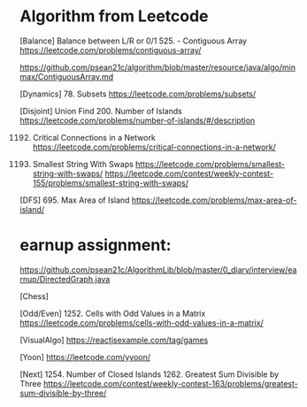 # Algorithm from Leetcode


[Balance] Balance between L/R or 0/1
525. - Contiguous Array
https://leetcode.com/problems/contiguous-array/

https://github.com/psean21c/algorithm/blob/master/resource/java/algo/minmax/ContiguousArray.md

[Dynamics]
78. Subsets
https://leetcode.com/problems/subsets/

[Disjoint] Union Find
200. Number of Islands
https://leetcode.com/problems/number-of-islands/#/description

1192. Critical Connections in a Network
https://leetcode.com/problems/critical-connections-in-a-network/

1202. Smallest String With Swaps
https://leetcode.com/problems/smallest-string-with-swaps/
https://leetcode.com/contest/weekly-contest-155/problems/smallest-string-with-swaps/

[DFS]
695. Max Area of Island
https://leetcode.com/problems/max-area-of-island/

# earnup assignment: 
https://github.com/psean21c/AlgorithmLib/blob/master/0_diary/interview/earnup/DirectedGraph.java

[Chess]

[Odd/Even] 
1252. Cells with Odd Values in a Matrix
https://leetcode.com/problems/cells-with-odd-values-in-a-matrix/

[VisualAlgo]
https://reactjsexample.com/tag/games

[Yoon]
https://leetcode.com/yyoon/

[Next]
1254. Number of Closed Islands
1262. Greatest Sum Divisible by Three
https://leetcode.com/contest/weekly-contest-163/problems/greatest-sum-divisible-by-three/